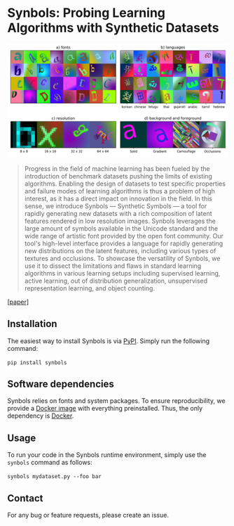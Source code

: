 # Synbols: Probing Learning Algorithms with Synthetic Datasets

![Synbols](https://github.com/ElementAI/synbols/raw/master/cover.png)

> Progress in the field of machine learning has been fueled by the introduction of benchmark datasets pushing the limits of existing algorithms.  Enabling the design of datasets to test specific properties and failure modes of learning algorithms is thus a problem of high interest, as it has a direct impact on innovation in the field. In this sense, we introduce Synbols — Synthetic Symbols — a tool for rapidly generating new datasets with a rich composition of latent features rendered in low resolution images. Synbols leverages the large amount of symbols available in the Unicode standard and the wide range of artistic font provided by the open font community. Our tool's high-level interface provides a language for rapidly generating new distributions on the latent features, including various types of textures and occlusions. To showcase the versatility of Synbols, we use it to dissect the limitations and flaws in standard learning algorithms in various learning setups including supervised learning, active learning, out of distribution generalization, unsupervised representation learning, and object counting.

[[paper]](./coming_soon.md)

## Installation

The easiest way to install Synbols is via [PyPI](https://pypi.org/project/synbols/). Simply run the following command:

`pip install synbols`


## Software dependencies

Synbols relies on fonts and system packages. To ensure reproducibility, we provide a [Docker image](https://hub.docker.com/repository/docker/aldro61/synbols) with everything
preinstalled. Thus, the only dependency is [Docker](https://docs.docker.com/get-docker/).

## Usage

To run your code in the Synbols runtime environment, simply use the `synbols` command as follows:

`synbols mydataset.py --foo bar`


## Contact

For any bug or feature requests, please create an issue.
